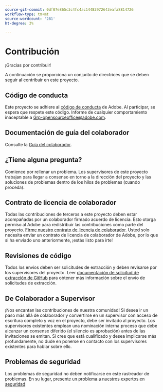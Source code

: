 ```yaml
---
source-git-commit: 0df07e865c3c4fc4ac14483972643eafa8814726
workflow-type: tm+mt
source-wordcount: '281'
ht-degree: 3%

---
```

# Contribución

¡Gracias por contribuir!

A continuación se proporciona un conjunto de directrices que se deben seguir al contribuir en este proyecto.

## Código de conducta

Este proyecto se adhiere al [código de conducta](code-of-conduct.md) de Adobe. Al participar,
se espera que respete este código. Informe de cualquier comportamiento inaceptable a
[Grp-opensourceoffice@adobe.com](mailto:Grp-opensourceoffice@adobe.com).

## Documentación de guía del colaborador

Consulte la [Guía del colaborador](https://experienceleague.adobe.com/docs/contributor/contributor-guide/introduction.html?lang=es).

## ¿Tiene alguna pregunta?

Comience por rellenar un problema. Los supervisores de este proyecto trabajan para llegar a
consenso en torno a la dirección del proyecto y las soluciones de problemas dentro de los hilos de problemas
(cuando proceda).

## Contrato de licencia de colaborador

Todas las contribuciones de terceros a este proyecto deben estar acompañadas por un colaborador firmado
acuerdo de licencia. Esto otorga permiso al Adobe para redistribuir las contribuciones
como parte del proyecto. [Firme nuestro contrato de licencia de colaborador](https://opensource.adobe.com/cla.html). Usted
solo necesita enviar un contrato de licencia de colaborador de Adobe, por lo que si ha enviado uno anteriormente,
¡estás listo para irte!

## Revisiones de código

Todos los envíos deben ser solicitudes de extracción y deben revisarse
por los supervisores del proyecto. Leer [documentación de solicitud de extracción de GitHub](https://docs.github.com/articles/about-pull-requests/)
para obtener más información sobre el envío de solicitudes de extracción.

<!--
Lastly, please follow the [pull request template](PULL_REQUEST_TEMPLATE.md) when
submitting a pull request!
-->

## De Colaborador a Supervisor

¡Nos encantan las contribuciones de nuestra comunidad! Si desea ir un paso más allá de colaborador
y convertirse en un supervisor con acceso de escritura completo y voz en el proyecto, debe
ser invitado al proyecto. Los supervisores existentes emplean una nominación interna
proceso que debe alcanzar un consenso diferido (el silencio es aprobación) antes de las invitaciones
se emitan. Si cree que está cualificado y desea implicarse más profundamente,
no dude en ponerse en contacto con los supervisores existentes para hablar sobre ello.

## Problemas de seguridad

Los problemas de seguridad no deben notificarse en este rastreador de problemas. En su lugar, [presente un problema a nuestros expertos en seguridad](https://helpx.adobe.com/es/security/alertus.html)
